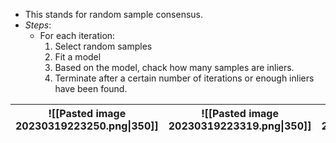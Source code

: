 - This stands for random sample consensus.
- *Steps*:
	- For each iteration:
		1. Select random samples
		2. Fit a model
		3. Based on the model, chack how many samples are inliers.
		4. Terminate after a certain number of iterations or enough inliers have been found.

|![[Pasted image 20230319223250.png\|350]] |![[Pasted image 20230319223319.png\|350]] |![[Pasted image 20230319223337.png\|350]] |![[Pasted image 20230319223406.png\|350]]| ![[Pasted image 20230319223430.png\|350]]|
|-|-|-|-|-|